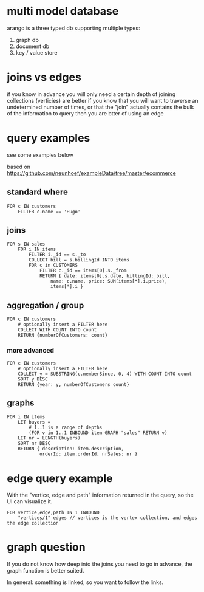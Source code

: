 # multi model database

arango is a three typed db supporting multiple types:

1. graph db
2. document db
3. key / value store

# joins vs edges

if you know in advance you will only need a certain depth of joining collections (verticies) are better
if you know that you will want to traverse an undetermined number of times, or that the "join" actually contains the bulk of the information to query then you are btter of using an edge

# query examples

see some examples below

based on https://github.com/neunhoef/exampleData/tree/master/ecommerce

## standard where

```
FOR c IN customers
    FILTER c.name == 'Hugo'
```

## joins

```
FOR s IN sales
    FOR i IN items
        FILTER i._id == s._to
        COLLECT bill = s.billingId INTO items
        FOR c in CUSTOMERS
            FILTER c._id == items[0].s._from
            RETURN { date: items[0].s.date, billingId: bill,
                name: c.name, price: SUM(items[*].i.price),
                items[*].i }
```

## aggregation / group

```
FOR c IN customers 
    # optionally insert a FILTER here
    COLLECT WITH COUNT INTO count
    RETURN {numberOfCustomers: count}
```

### more advanced

```
FOR c IN customers 
    # optionally insert a FILTER here
    COLLECT y = SUBSTRING(c.memberSince, 0, 4) WITH COUNT INTO count
    SORT y DESC
    RETURN {year: y, numberOfCustomers count}
```

## graphs

```
FOR i IN items
    LET buyers =
        # 1..1 is a range of depths
        (FOR v in 1..1 INBOUND item GRAPH "sales" RETURN v)
    LET nr = LENGTH(buyers)
    SORT nr DESC
    RETURN { description: item.description,
            orderId: item.orderId, nrSales: nr }
```

# edge query example

With the "vertice, edge and path" information returned in the query, so the UI can visualize it.

```
FOR vertice,edge,path IN 1 INBOUND
    "vertices/1" edges // vertices is the vertex collection, and edges the edge collection
```

# graph question

If you do not know how deep into the joins you need to go in advance, the graph function is better suited.

In general: something is linked, so you want to follow the links.
